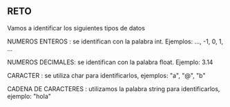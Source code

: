 ## RETO 
Vamos a identificar los siguientes tipos de datos

NUMEROS ENTEROS : se identifican con la palabra int. Ejemplos: ..., -1, 0, 1, ...

NUMEROS DECIMALES: se identifican con la palabra float. Ejemplo: 3.14

CARACTER : se utiliza char para identificarlos, ejemplos: "a", "@", "b"

CADENA DE CARACTERES : utilizamos la palabra string para identificarlos, ejemplo: "hola"
